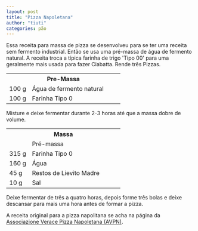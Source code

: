 ```yaml
---
layout: post
title: "Pizza Napoletana"
author: "tiuti"
categories: pão
---
```


Essa receita para massa de pizza se desenvolveu para se ter uma receita sem fermento industrial.
Então se usa uma pré-massa de água de fermento natural.
A receita troca a típica farinha de trigo 'Tipo 00' para uma geralmente mais usada para fazer Ciabatta.
Rende três Pizzas.

<table>
  <tr>
    <th colspan="2">Pre-Massa</th>
  </tr>
  <tr>
    <td style="width:20%">100 g</td>
    <td>Água de fermento natural</td>
  </tr>
  <tr>
    <td style="width:20%">100 g</td>
    <td>Farinha Tipo 0</td>
  </tr>
</table>

Misture e deixe fermentar durante 2-3 horas até que a massa dobre de volume.

<table>
  <tr>
    <th colspan="2">Massa</th>
  </tr>
  <tr>
    <td style="width:20%"></td>
    <td>Pré-massa</td>
  </tr>
  <tr>
    <td style="width:20%">315 g</td>
    <td>Farinha Tipo 0</td>
  </tr>
  <tr>
    <td style="width:20%">160 g</td>
    <td>Água</td>
  </tr>
  <tr>
    <td style="width:20%">45 g</td>
    <td>Restos de Lievito Madre</td>
  </tr>
  <tr>
    <td style="width:20%">10 g</td>
    <td>Sal</td>
  </tr> 
</table>

Deixe fermentar de três a quatro horas,
depois forme três bolas e deixe descansar para mais uma hora antes de formar a pizza.

A receita original para a pizza napolitana se acha na página da
[Associazione Verace Pizza Napoletana (AVPN)](https://www.pizzanapoletana.org/images/file/Disciplinare_avpn.pdf).
